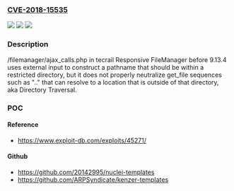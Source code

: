 ### [CVE-2018-15535](https://cve.mitre.org/cgi-bin/cvename.cgi?name=CVE-2018-15535)
![](https://img.shields.io/static/v1?label=Product&message=n%2Fa&color=blue)
![](https://img.shields.io/static/v1?label=Version&message=n%2Fa&color=blue)
![](https://img.shields.io/static/v1?label=Vulnerability&message=n%2Fa&color=brighgreen)

### Description

/filemanager/ajax_calls.php in tecrail Responsive FileManager before 9.13.4 uses external input to construct a pathname that should be within a restricted directory, but it does not properly neutralize get_file sequences such as ".." that can resolve to a location that is outside of that directory, aka Directory Traversal.

### POC

#### Reference
- https://www.exploit-db.com/exploits/45271/

#### Github
- https://github.com/20142995/nuclei-templates
- https://github.com/ARPSyndicate/kenzer-templates

